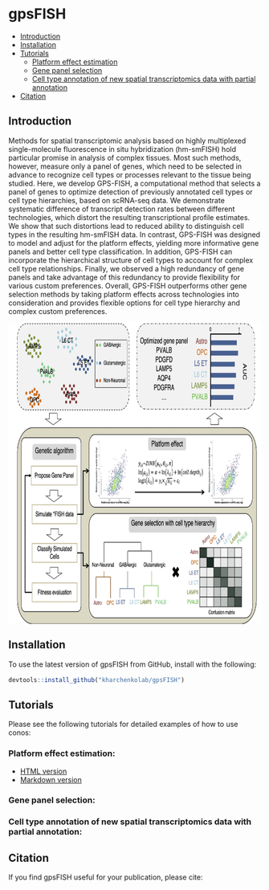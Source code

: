 # gpsFISH
- [Introduction](#introduction)
- [Installation](#installation)
- [Tutorials](#tutorials)
  * [Platform effect estimation](#platform-effect-estimation)
  * [Gene panel selection](#gene-panel-selection)
  * [Cell type annotation of new spatial transcriptomics data with partial annotation](#cell-type-annotation-of-new-spatial-transcriptomics-data-with-partial-annotation)
- [Citation](#citation)


## Introduction
Methods for spatial transcriptomic analysis based on highly multiplexed single-molecule fluorescence in situ hybridization (hm-smFISH) hold particular promise in analysis of complex tissues. Most such methods, however, measure only a panel of genes, which need to be selected in advance to recognize cell types or processes relevant to the tissue being studied. Here, we develop GPS-FISH, a computational method that selects a panel of genes to optimize detection of previously annotated cell types or cell type hierarchies, based on scRNA-seq data. We demonstrate systematic difference of transcript detection rates between different technologies, which distort the resulting transcriptional profile estimates. We show that such distortions lead to reduced ability to distinguish cell types in the resulting hm-smFISH data. In contrast, GPS-FISH was designed to model and adjust for the platform effects, yielding more informative gene panels and better cell type classification. In addition, GPS-FISH can incorporate the hierarchical structure of cell types to account for complex cell type relationships. Finally, we observed a high redundancy of gene panels and take advantage of this redundancy to provide flexibility for various custom preferences. Overall, GPS-FISH outperforms other gene selection methods by taking platform effects across technologies into consideration and provides flexible options for cell type hierarchy and complex custom preferences. 

<img src="inst/workflow.jpg" align="center" height="600">

## Installation
To use the latest version of gpsFISH from GitHub, install with the following:

``` r
devtools::install_github("kharchenkolab/gpsFISH")
```

## Tutorials

Please see the following tutorials for detailed examples of how to use conos: 

### Platform effect estimation:
* [HTML version](https://htmlpreview.github.io/?https://github.com/kharchenkolab/gpsFISH/blob/main/doc/simulation_training.html)
* [Markdown version](doc/simulation_training.Rmd)

### Gene panel selection:


### Cell type annotation of new spatial transcriptomics data with partial annotation:


## Citation

If you find gpsFISH useful for your publication, please cite:
